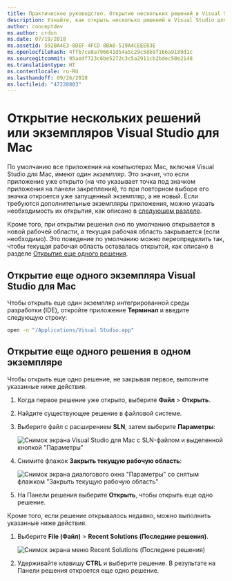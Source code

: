 ```yaml
---
title: Практическое руководство. Открытие нескольких решений в Visual Studio для Mac
description: Узнайте, как открыть несколько решений в Visual Studio для Mac и несколько экземпляров приложения.
author: conceptdev
ms.author: crdun
ms.date: 07/19/2018
ms.assetid: 592BA4E3-8DEF-4FCD-8BA0-519A4CEEE03E
ms.openlocfilehash: 4ffb7ce8a796641d54a5c29c58b9f166a9189d1c
ms.sourcegitcommit: 95aedf723c6be5272c3c5a2911cb2bdec50e2148
ms.translationtype: HT
ms.contentlocale: ru-RU
ms.lasthandoff: 09/26/2018
ms.locfileid: "47228803"
---
```

# <a name="open-multiple-solutions-or-instances-of-visual-studio-for-mac"></a>Открытие нескольких решений или экземпляров Visual Studio для Mac

По умолчанию все приложения на компьютерах Mac, включая Visual Studio для Mac, имеют _один экземпляр_. Это значит, что если приложение уже открыто (на что указывает точка под значком приложения на панели закрепления), то при повторном выборе его значка откроется уже запущенный экземпляр, а не новый.  Если требуются дополнительные экземпляры приложения, можно указать необходимость их открытия, как описано в [следующем разделе](#open-a-second-instance-of-visual-studio-for-mac).

Кроме того, при открытии решения оно по умолчанию открывается в новой рабочей области, а текущая рабочая область закрывается (если необходимо). Это поведение по умолчанию можно переопределить так, чтобы текущая рабочая область оставалась открытой, как описано в разделе [Открытие еще одного решения](#open-a-second-solution-inside-a-single-instance).

## <a name="open-a-second-instance-of-visual-studio-for-mac"></a>Открытие еще одного экземпляра Visual Studio для Mac

Чтобы открыть еще один экземпляр интегрированной среды разработки (IDE), откройте приложение **Терминал** и введите следующую строку:

```bash
open -n "/Applications/Visual Studio.app"
```

## <a name="open-a-second-solution-inside-a-single-instance"></a>Открытие еще одного решения в одном экземпляре

Чтобы открыть еще одно решение, не закрывая первое, выполните указанные ниже действия.

1. Когда первое решение уже открыто, выберите **Файл** > **Открыть**.
2. Найдите существующее решение в файловой системе.
3. Выберите файл с расширением **SLN**, затем выберите **Параметры**:
    
    ![Снимок экрана Visual Studio для Mac с SLN-файлом и выделенной кнопкой "Параметры"](media/open-multiple-solutions-image3.png)
4. Снимите флажок **Закрыть текущую рабочую область**:

    ![Снимок экрана диалогового окна "Параметры" со снятым флажком "Закрыть текущую рабочую область"](media/open-multiple-solutions-image1.png)

1. На Панели решения выберите **Открыть**, чтобы открыть еще одно решение.

Кроме того, если решение открывалось недавно, можно выполнить указанные ниже действия.

1. Выберите **File (Файл)** > **Recent Solutions (Последние решения)**.

    ![Снимок экрана меню Recent Solutions (Последние решения)](media/open-multiple-solutions-image2.png)

1. Удерживайте клавишу **CTRL** и выберите решение. В результате на Панели решения откроется еще одно решение.
